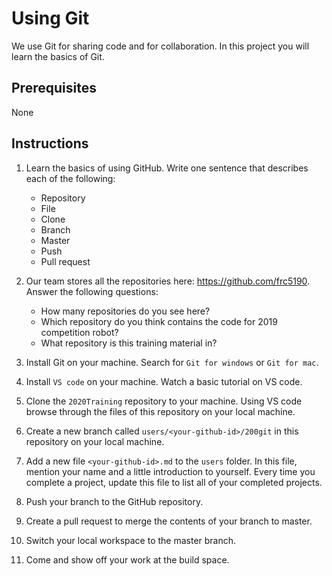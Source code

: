 # Using Git

We use Git for sharing code and for collaboration. In this project you will learn the basics of Git.

## Prerequisites

None

## Instructions

1. Learn the basics of using GitHub. Write one sentence that describes each of the following:
    - Repository
    - File
    - Clone
    - Branch
    - Master
    - Push
    - Pull request

2. Our team stores all the repositories here: https://github.com/frc5190. Answer the following questions:
    - How many repositories do you see here?
    - Which repository do you think contains the code for 2019 competition robot?
    - What repository is this training material in?

3. Install Git on your machine. Search for `Git for windows` or `Git for mac`.

4. Install `VS code` on your machine. Watch a basic tutorial on VS code.

5. Clone the `2020Training` repository to your machine. Using VS code browse through the files of this repository on your local machine.

6. Create a new branch called `users/<your-github-id>/200git` in this repository on your local machine.

7. Add a new file `<your-github-id>.md` to the `users` folder. In this file, mention your name and a little introduction to yourself. Every time you complete a project, update this file to list all of your completed projects.

8. Push your branch to the GitHub repository.

9. Create a pull request to merge the contents of your branch to master.

10. Switch your local workspace to the master branch.

11. Come and show off your work at the build space.
